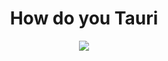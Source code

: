 <div align="center">
<h1>How do you Tauri</h1>
<a href="https://how-do-you.github.io/books-how-do-you-tauri/">
<img src="https://img.shields.io/website?down_color=lightgrey&down_message=offline&up_color=blue&up_message=online&url=https%3A%2F%2Fhow-do-you.github.io%2Fbooks-how-do-you-tauri%2F" />
</a>
</div>
